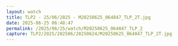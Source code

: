 ```yaml
---
layout: watch
title: TLP2 - 25/06/2025 - M20250625_064847_TLP_2T.jpg
date: 2025-06-25 06:48:47
permalink: /2025/06/25/watch/M20250625_064847_TLP_2
capture: TLP2/2025/202506/20250624/M20250625_064847_TLP_2T.jpg
---
```

